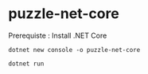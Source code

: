 # puzzle-net-core

Prerequiste : Install .NET Core

```dotnet new console -o puzzle-net-core ```

```dotnet run```
